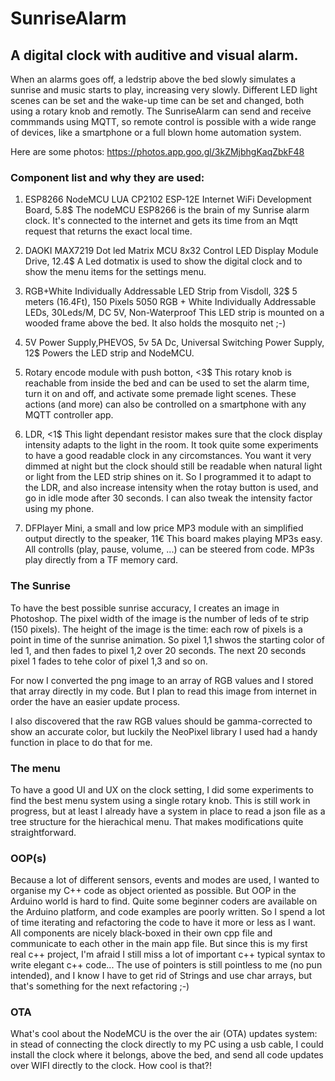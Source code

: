 # SunriseAlarm

## A digital clock with auditive and visual alarm.

When an alarms goes off, a ledstrip above the bed slowly simulates a sunrise and music starts to play, increasing very slowly.
Different LED light scenes can be set and the wake-up time can be set and changed, both using a rotary knob and remotly. 
The SunriseAlarm can send and receive commmands using MQTT, so remote control is possible with a wide range of devices, like a smartphone or a full blown home automation system.

Here are some photos: https://photos.app.goo.gl/3kZMjbhgKaqZbkF48

### Component list and why they are used:

1.  ESP8266 NodeMCU LUA CP2102 ESP-12E Internet WiFi Development Board, 5.8$
    The nodeMCU ESP8266 is the brain of my Sunrise alarm clock. 
    It's connected to the internet and gets its time from an Mqtt request that returns the exact local time.

2.  DAOKI MAX7219 Dot led Matrix MCU 8x32 Control LED Display Module Drive, 12.4$
    A Led dotmatix is used to show the digital clock and to show the menu items for the settings menu.

3.  RGB+White Individually Addressable LED Strip from Visdoll, 32$
    5 meters (16.4Ft), 150 Pixels 5050 RGB + White Individually Addressable LEDs, 30Leds/M, DC 5V, Non-Waterproof
    This LED strip is mounted on a wooded frame above the bed. It also holds the mosquito net ;-)

4.  5V Power Supply,PHEVOS, 5v 5A Dc, Universal Switching Power Supply, 12$
    Powers the LED strip and NodeMCU.

5.  Rotary encode module with push botton, <3$
    This rotary knob is reachable from inside the bed and can be used to set the alarm time, turn it on and off, and activate some premade light scenes. 
    These actions (and more) can also be controlled on a smartphone with any MQTT controller app.

6.  LDR, <1$
    This light dependant resistor makes sure that the clock display intensity adapts to the light in the room.
    It took quite some experiments to have a good readable clock in any circomstances. 
    You want it very dimmed at night but the clock should still be readable when natural light or light from the LED strip shines on it. So I programmed it to adapt to the LDR, and also increase intensity when the rotay button is used, and go in idle mode after 30 seconds.
    I can also tweak the intensity factor using my phone.

7.  DFPlayer Mini, a small and low price MP3 module with an simplified output directly to the speaker, 11€ 
    This board makes playing MP3s easy. All controlls (play, pause, volume, ...) can be steered from code. 
    MP3s play directly from a TF memory card.

### The Sunrise
To have the best possible sunrise accuracy, I creates an image in Photoshop. The pixel width of the image is the number of leds of te strip (150 pixels). The height of the image is the time: each row of pixels is a point in time of the sunrise animation. 
So pixel 1,1 shwos the starting color of led 1, and then fades to pixel 1,2 over 20 seconds. The next 20 seconds pixel 1 fades to tehe color of pixel 1,3 and so on.

For now I converted the png image to an array of RGB values and I stored that array directly in my code. But I plan to read this image from internet in order the have an easier update process.

I also discovered that the raw RGB values should be gamma-corrected to show an accurate color, but luckily the NeoPixel library I used had a handy function in place to do that for me.

### The menu
To have a good UI and UX on the clock setting, I did some experiments to find the best menu system using a single rotary knob. This is still work in progress, but at least I already have a system in place to read a json file as a tree structure for the hierachical menu. That makes modifications quite straightforward.

### OOP(s)
Because a lot of different sensors, events and modes are used, I wanted to organise my C++ code as object oriented as possible. But OOP in the Arduino world is hard to find. Quite some beginner coders are available on the Arduino platform, and code examples are poorly written. So I spend a lot of time iterating and refactoring the code to have it more or less as I want. All components are nicely black-boxed in their own cpp file and communicate to each other in the main app file. But since this is my first real c++ project, I'm afraid I still miss a lot of important c++ typical syntax to write elegant c++ code...  The use of pointers is still pointless to me (no pun intended), and I know I have to get rid of Strings and use char arrays, but that's something for the next refactoring ;-)

### OTA
What's cool about the NodeMCU is the over the air (OTA) updates system: in stead of connecting the clock directly to my PC using a usb cable, I could install the clock where it belongs, above the bed, and send all code updates over WIFI directly to the clock. How cool is that?! 
